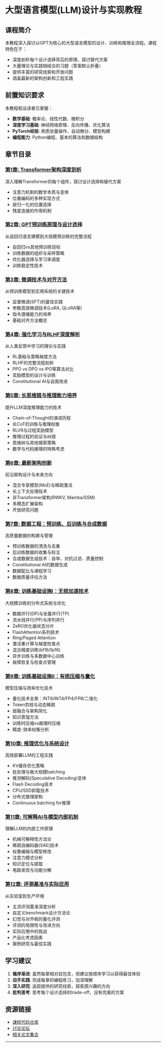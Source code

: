 # 大型语言模型(LLM)设计与实现教程

## 课程简介

本教程深入探讨以GPT为核心的大型语言模型的设计、训练和推理全流程。课程特色在于：
- 深度剖析每个设计选择背后的原理，探讨替代方案
- 大量理论与实践相结合的习题（答案默认折叠）
- 提供丰富的研究线索和开放问题
- 涵盖最新的架构创新和工程实践

## 前置知识要求

本教程假设读者已掌握：
- **数学基础**: 概率论、线性代数、微积分
- **深度学习基础**: 神经网络原理、反向传播、优化算法
- **PyTorch经验**: 熟悉张量操作、自动微分、模型构建
- **编程能力**: Python编程、基本的算法和数据结构

## 章节目录

### [第1章: Transformer架构深度剖析](chapter1.md)
深入理解Transformer的每个组件，探讨设计选择和替代方案
- 注意力机制的数学本质与变体
- 位置编码的多种实现方式
- 层归一化的位置选择
- 残差连接的作用机制

### [第2章: GPT预训练原理与设计选择](chapter2.md)
从自回归语言建模到大规模预训练的完整流程
- 自回归vs其他预训练目标
- 训练数据的组织与采样策略
- 优化器选择与学习率调度
- 训练稳定性技术

### [第3章: 微调技术与对齐方法](chapter3.md)
从预训练模型到实用系统的关键技术
- 监督微调(SFT)的最佳实践
- 参数高效微调技术(LoRA, QLoRA等)
- 指令遵循能力的培养
- 基础对齐方法概览

### [第4章: 强化学习与RLHF深度解析](chapter4.md)
从人类反馈中学习的理论与实践
- RL基础与策略梯度方法
- RLHF的完整流程剖析
- PPO vs DPO vs IPO等算法对比
- 奖励模型的设计与训练
- Constitutional AI与自我改进

### [第5章: 长思维链与推理能力培养](chapter5.md)
提升LLM深度推理能力的技术
- Chain-of-Thought的演进历程
- 长CoT的训练与推理权衡
- RLVR与过程奖励模型
- 推理过程的验证与纠错
- 思维树与其他搜索策略
- 数学与代码推理的特殊考虑

### [第6章: 最新架构创新](chapter6.md)
前沿架构设计与未来方向
- 混合专家模型(MoE)与稀疏激活
- 长上下文处理技术
- 非Transformer架构(RWKV, Mamba/SSM)
- 多模态扩展架构
- 开放研究问题

### [第7章: 数据工程：预训练、后训练与合成数据](chapter7.md)
高质量数据的构建与管理
- 预训练数据的清洗与去重
- 后训练数据的收集与标注
- 合成数据生成技术：自举、对抗过滤、质量控制
- Constitutional AI的数据生成
- 数据配比与课程学习
- 数据质量评估方法

### [第8章: 训练基础设施I：无损加速技术](chapter8.md)
大规模训练的分布式系统与优化
- 数据并行(DP)与张量并行(TP)
- 流水线并行(PP)与序列并行
- ZeRO优化器状态分片
- FlashAttention系列技术
- Ring/Paged Attention
- 激活重计算与梯度检查点
- 混合精度训练(bf16/fp16)
- 异步训练与多数据中心训练
- 故障恢复与检查点管理

### [第9章: 训练基础设施II：有损压缩与量化](chapter9.md)
模型压缩与效率优化技术
- 量化技术全景：INT8/INT4/FP4/FP8/二值化
- Token剪枝与动态稀疏
- 层融合与架构简化
- 知识蒸馏方法
- 训练时压缩vs推理时压缩
- 精度-效率权衡分析

### [第10章: 推理优化与系统设计](chapter10.md)
高效部署LLM的工程实践
- KV缓存优化策略
- 批处理与极大规模batching
- 推测解码(Speculative Decoding)变体
- Flash Decoding技术
- CPU/SSD卸载技术
- 分布式推理架构
- Continuous batching for推理

### [第11章: 可解释AI与模型内部机制](chapter11.md)
理解LLM的内部工作原理
- 机械可解释性方法论
- 稀疏自编码器(SAE)技术
- 权重编辑与模型修改
- 注意力模式分析
- 知识定位与提取
- 电路发现与功能分解

### [第12章: 评测基准与实际应用](chapter12.md)
从实验室到生产环境
- 主流评测基准深度分析
- 自定义benchmark设计方法论
- 幻觉与对齐税的量化评测
- 评测的局限性与改进方向
- 实际应用中的挑战
- 产品化考虑因素
- 案例研究与最佳实践

## 学习建议

1. **循序渐进**: 虽然每章相对自包含，但建议按顺序学习以获得最佳体验
2. **动手实践**: 完成每章的编程练习，加深理解
3. **深入研究**: 追踪提供的研究线索，探索感兴趣的方向
4. **批判思考**: 思考每个设计选择的trade-off，没有完美的方案

## 资源链接

- [课程代码仓库](https://github.com/example/llm-tutorial)
- [讨论论坛](https://forum.example.com/llm-tutorial)
- [相关论文集合](papers.md)

---

<link rel="stylesheet" href="common.css">
<script src="common.js"></script>